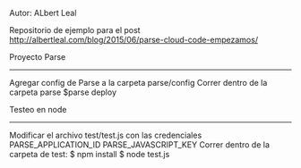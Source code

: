 Autor: ALbert Leal

Repositorio de ejemplo para el post
http://albertleal.com/blog/2015/06/parse-cloud-code-empezamos/

Proyecto Parse
_____________________________________________________
Agregar config de Parse a la carpeta parse/config
Correr dentro de la carpeta parse
$parse deploy


Testeo en node
_____________________________________________________
Modificar el archivo test/test.js con las credenciales
	PARSE_APPLICATION_ID
	PARSE_JAVASCRIPT_KEY
Correr dentro de la carpeta de test:
$ npm install
$ node test.js